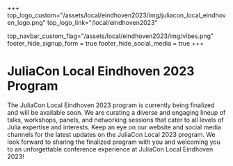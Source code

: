 +++
top_logo_custom="/assets/local/eindhoven2023/img/juliacon_local_eindhoven_logo.png"
top_logo_link="/local/eindhoven2023"

top_navbar_custom_flag="/assets/local/eindhoven2023/img/vibes.png"
footer_hide_signup_form = true
footer_hide_social_media = true
+++

# JuliaCon Local Eindhoven 2023 Program

The JuliaCon Local Eindhoven 2023 program is currently being finalized and will be available soon. 
We are curating a diverse and engaging lineup of talks, workshops, panels, and networking sessions that cater to all levels of Julia expertise and interests.
Keep an eye on our website and social media channels for the latest updates on the JuliaCon Local 2023 program.
We look forward to sharing the finalized program with you and welcoming you to an unforgettable conference experience at JuliaCon Local Eindhoven 2023!
